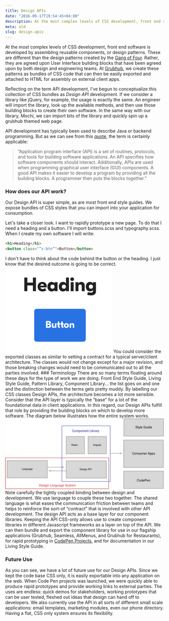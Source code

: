 ```yaml
---
title: Design APIs
date: "2016-09-17T19:54:45+04:00"
description: At the most complex levels of CSS development, front end software is developed by assembling reusable components, or design patterns.
meta: old
slug: design-apis
---
```


At the most complex levels of CSS development, front end software is developed by assembling reusable components, or design patterns. These are different than the design patterns created by the [Gang of Four](http://www.blackwasp.co.uk/gofpatterns.aspx). Rather, they are agreed upon User Interface building blocks that have been agreed upon by both design and engineering teams. At [Grubhub](https://www.grubhub.com), we create these patterns as bundles of CSS code that can then be easily exported and attached to HTML for assembly on external client apps.

Reflecting on the term API development, I've begun to conceptualize this collection of CSS bundles as _Design API_ development. If we consider a library like jQuery, for example, the usage is exactly the same. An engineer will import the library, look up the available methods, and then use those building blocks to create their own software. In the same way with our library, Mochi, we can import bits of the library and quickly spin up a grubhub themed web page.

API development has typically been used to describe Java or backend programming. But as we can see from this [quote](http://www.webopedia.com/TERM/A/API.html), the term is certainly applicable:

> “Application program interface (API) is a set of routines, protocols, and tools for building software applications. An API specifies how software components should interact. Additionally, APIs are used when programming graphical user interface (GUI) components. A good API makes it easier to develop a program by providing all the building blocks. A programmer then puts the blocks together.”

### How does our API work?

Our Design API is super simple, as are most front end style guides. We expose bundles of CSS styles that you can import into your application for consumption.

Let's take a closer look. I want to rapidly prototype a new page. To do that I need a heading and a button. I'll import buttons.scss and typography.scss. When I create my own software I will write:

```html
<h1>Heading</h1>
<button class="”s-btn”">Button</button>
```

I don't have to think about the code behind the button or the
heading. I just know that the desired outcome is going to be correct.
![](./design-api-heading.png) You
could consider the exported classes as similar to setting a contract for a
typical server/client architecture. The classes would not change except for a
major revision, and those breaking changes would need to be communicated out to
all the parties involved. ### Terminology There are so many terms floating
around these days for the type of work we are doing. Front End Style Guide,
Living Style Guide, Pattern Library, Component Library... the list goes on and
one and the distinction between the terms gets pretty muddy. By labelling our
CSS classes Design APIs, the architecture becomes a lot more sensible. Consider
that the API layer is typically the “base” for a lot of the foundational data in
client applications. In this regard, our Design APIs fulfill that role by
providing the building blocks on which to develop more software. The diagram
below illustrates how the entire system works.
![](./design-api-flow.png) Note carefully the
tightly coupled binding between design and development. We use language to
couple these two together. The shared language is what eases the communication
friction between teams and helps to reinforce the sort-of “contract” that is
involved with other API development. The design API acts as a base layer for our
component libraries. Keeping the API CSS-only allows use to create component
libraries in different Javascript frameworks as a layer on top of the API. We
can then bundle and export the component library for use in our flagship
applications (Grubhub, Seamless, AllMenus, and Grubhub for Restaurants), for
rapid prototyping in [CodePen Projects](https://codepen.io/pro/projects/), and
for documentation in our Living Style Guide.

### Future Use 
As you can see, we have a lot of future use for our Design APIs. Since we kept the code base CSS only, it is easily exportable into any application on the web. When Code Pen projects was launched, we were quickly able to produce rapid prototypes and provide working links to external parties. The uses are endless: quick demos for stakeholders, working prototypes that can be user tested, fleshed out ideas that design can hand off to developers. We also currently use the API in all sorts of different small scale applications: email templates, marketing modules, even our phone directory. Having a flat, CSS only system ensures its flexibility.
